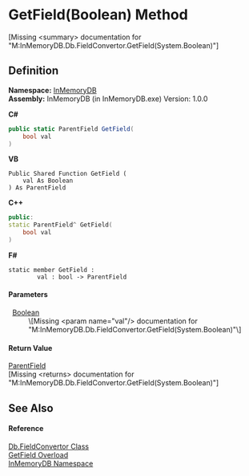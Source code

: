 # GetField(Boolean) Method


\[Missing &lt;summary&gt; documentation for "M:InMemoryDB.Db.FieldConvertor.GetField(System.Boolean)"\]



## Definition
**Namespace:** <a href="InMemoryDB/Help/044e8d7f-0f94-a8b4-bd65-529f6359fdf7">InMemoryDB</a>  
**Assembly:** InMemoryDB (in InMemoryDB.exe) Version: 1.0.0

**C#**
``` C#
public static ParentField GetField(
	bool val
)
```
**VB**
``` VB
Public Shared Function GetField ( 
	val As Boolean
) As ParentField
```
**C++**
``` C++
public:
static ParentField^ GetField(
	bool val
)
```
**F#**
``` F#
static member GetField : 
        val : bool -> ParentField 
```



#### Parameters
<dl><dt>  <a href="InMemoryDB/Help/https://learn.microsoft.com/dotnet/api/system.boolean" target="_blank" rel="noopener noreferrer">Boolean</a></dt><dd>\[Missing &lt;param name="val"/&gt; documentation for "M:InMemoryDB.Db.FieldConvertor.GetField(System.Boolean)"\]</dd></dl>

#### Return Value
<a href="InMemoryDB/Help/5461e5eb-5405-4cba-b818-6e7fd22b84dd">ParentField</a>  
\[Missing &lt;returns&gt; documentation for "M:InMemoryDB.Db.FieldConvertor.GetField(System.Boolean)"\]

## See Also


#### Reference
<a href="InMemoryDB/Help/4fbc5763-f72d-71a7-e56d-5031feba9090">Db.FieldConvertor Class</a>  
<a href="InMemoryDB/Help/d0471142-7898-ad3d-368c-18a14307a12e">GetField Overload</a>  
<a href="InMemoryDB/Help/044e8d7f-0f94-a8b4-bd65-529f6359fdf7">InMemoryDB Namespace</a>  
